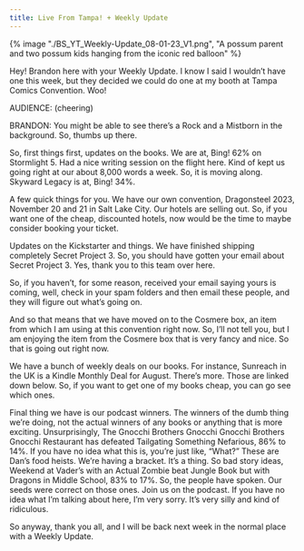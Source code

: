 ```yaml
---
title: Live From Tampa! + Weekly Update
---
```


{% image "./BS_YT_Weekly-Update_08-01-23_V1.png", "A possum parent and two possum kids hanging from the iconic red balloon" %}

Hey! Brandon here with your Weekly Update. I know I said I wouldn’t have one this week, but they decided we could do one at my booth at Tampa Comics Convention. Woo!

AUDIENCE: (cheering)

BRANDON: You might be able to see there’s a Rock and a Mistborn in the background. So, thumbs up there.

So, first things first, updates on the books. We are at, Bing! 62% on Stormlight 5. Had a nice writing session on the flight here. Kind of kept us going right at our about 8,000 words a week. So, it is moving along. Skyward Legacy is at, Bing! 34%.

A few quick things for you. We have our own convention, Dragonsteel 2023, November 20 and 21 in Salt Lake City. Our hotels are selling out. So, if you want one of the cheap, discounted hotels, now would be the time to maybe consider booking your ticket.

Updates on the Kickstarter and things. We have finished shipping completely Secret Project 3. So, you should have gotten your email about Secret Project 3. Yes, thank you to this team over here.

So, if you haven’t, for some reason, received your email saying yours is coming, well, check in your spam folders and then email these people, and they will figure out what’s going on.

And so that means that we have moved on to the Cosmere box, an item from which I am using at this convention right now. So, I’ll not tell you, but I am enjoying the item from the Cosmere box that is very fancy and nice. So that is going out right now.

We have a bunch of weekly deals on our books. For instance, Sunreach in the UK is a Kindle Monthly Deal for August. There’s more. Those are linked down below. So, if you want to get one of my books cheap, you can go see which ones.

Final thing we have is our podcast winners. The winners of the dumb thing we’re doing, not the actual winners of any books or anything that is more exciting. Unsurprisingly, The Gnocchi Brothers Gnocchi Gnocchi Brothers Gnocchi Restaurant has defeated Tailgating Something Nefarious, 86% to 14%. If you have no idea what this is, you’re just like, “What?” These are Dan’s food heists. We’re having a bracket. It’s a thing. So bad story ideas, Weekend at Vader’s with an Actual Zombie beat Jungle Book but with Dragons in Middle School, 83% to 17%. So, the people have spoken. Our seeds were correct on those ones. Join us on the podcast. If you have no idea what I’m talking about here, I’m very sorry. It’s very silly and kind of ridiculous.

So anyway, thank you all, and I will be back next week in the normal place with a Weekly Update.
